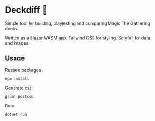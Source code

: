 # Deckdiff 🎴 

Simple tool for building, playtesting and comparing Magic The Gathering decks.

Written as a Blazor WASM app. Tailwind CSS for styling. Scryfall for data and images.


## Usage

Restore packages
```
npm install
```

Generate css:
```
grunt postcss
```

Run:
```
dotnet run
```